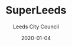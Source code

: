 ---
date: 2020-01-04
title: SuperLeeds
subtitle: Leeds City Council
category: documentary
code: <iframe src="https://player.vimeo.com/video/139656621?color=b4d7ad&title=0&byline=0&portrait=0" width="640" height="360" frameborder="0" allow="autoplay; fullscreen" allowfullscreen loading="lazy"></iframe>
---